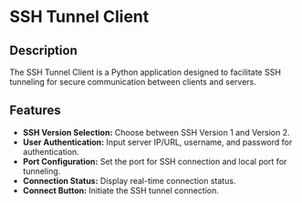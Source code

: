 # SSH Tunnel Client

## Description

The SSH Tunnel Client is a Python application designed to facilitate SSH tunneling for secure communication between clients and servers.

## Features

- **SSH Version Selection:** Choose between SSH Version 1 and Version 2.
- **User Authentication:** Input server IP/URL, username, and password for authentication.
- **Port Configuration:** Set the port for SSH connection and local port for tunneling.
- **Connection Status:** Display real-time connection status.
- **Connect Button:** Initiate the SSH tunnel connection.






